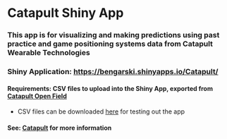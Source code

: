 # Catapult Shiny App

### This app is for visualizing and making predictions using past practice and game positioning systems data from Catapult Wearable Technologies

### Shiny Application: https://bengarski.shinyapps.io/Catapult/

#### Requirements: CSV files to upload into the Shiny App, exported from [Catapult Open Field](https://openfield.catapultsports.com/)
* CSV files can be downloaded [here](https://github.com/blg-uwm/Catapult/tree/master/Catapult%20Demo%20Files) for testing out the app


#### See: [Catapult](https://www.catapultsports.com/) for more information
